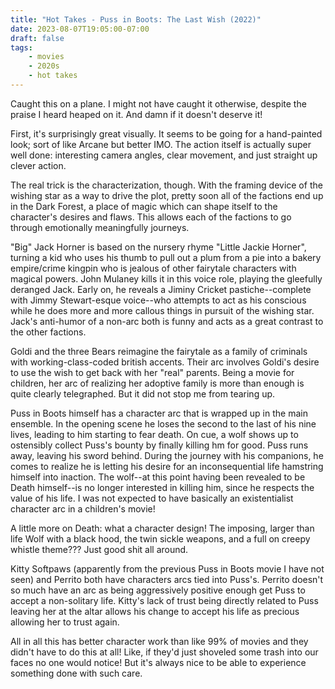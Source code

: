 ```yaml
---
title: "Hot Takes - Puss in Boots: The Last Wish (2022)"
date: 2023-08-07T19:05:00-07:00
draft: false
tags:
    - movies
    - 2020s
    - hot takes
---
```

Caught this on a plane. I might not have caught it otherwise, despite the praise I heard heaped on it. And damn if it doesn't deserve it!

First, it's surprisingly great visually. It seems to be going for a hand-painted look; sort of like Arcane but better IMO. The action itself is actually super well done: interesting camera angles, clear movement, and just straight up clever action.

The real trick is the characterization, though. With the framing device of the wishing star as a way to drive the plot, pretty soon all of the factions end up in the Dark Forest, a place of magic which can shape itself to the character's desires and flaws. This allows each of the factions to go through emotionally meaningfully journeys.

"Big" Jack Horner is based on the nursery rhyme "Little Jackie Horner", turning a kid who uses his thumb to pull out a plum from a pie into a bakery empire/crime kingpin who is jealous of other fairytale characters with magical powers. John Mulaney kills it in this voice role, playing the gleefully deranged Jack. Early on, he reveals a Jiminy Cricket pastiche--complete with Jimmy Stewart-esque voice--who attempts to act as his conscious while he does more and more callous things in pursuit of the wishing star. Jack's anti-humor of a non-arc both is funny and acts as a great contrast to the other factions.

Goldi and the three Bears reimagine the fairytale as a family of criminals with working-class-coded british accents. Their arc involves Goldi's desire to use the wish to get back with her "real" parents. Being a movie for children, her arc of realizing her adoptive family is more than enough is quite clearly telegraphed. But it did not stop me from tearing up.

Puss in Boots himself has a character arc that is wrapped up in the main ensemble. In the opening scene he loses the second to the last of his nine lives, leading to him starting to fear death. On cue, a wolf shows up to ostensibly collect Puss's bounty by finally killing hm for good. Puss runs away, leaving his sword behind. During the journey with his companions, he comes to realize he is letting his desire for an inconsequential life hamstring himself into inaction. The wolf--at this point having been revealed to be Death himself--is no longer interested in killing him, since he respects the value of his life. I was not expected to have basically an existentialist character arc in a children's movie!

A little more on Death: what a character design! The imposing, larger than life Wolf with a black hood, the twin sickle weapons, and a full on creepy whistle theme??? Just good shit all around.

Kitty Softpaws (apparently from the previous Puss in Boots movie I have not seen) and Perrito both have characters arcs tied into Puss's. Perrito doesn't so much have an arc as being aggressively positive enough get Puss to accept a non-solitary life. Kitty's lack of trust being directly related to Puss leaving her at the altar allows his change to accept his life as precious allowing her to trust again.

All in all this has better character work than like 99% of movies and they didn't have to do this at all! Like, if they'd just shoveled some trash into our faces no one would notice! But it's always nice to be able to experience something done with such care.
